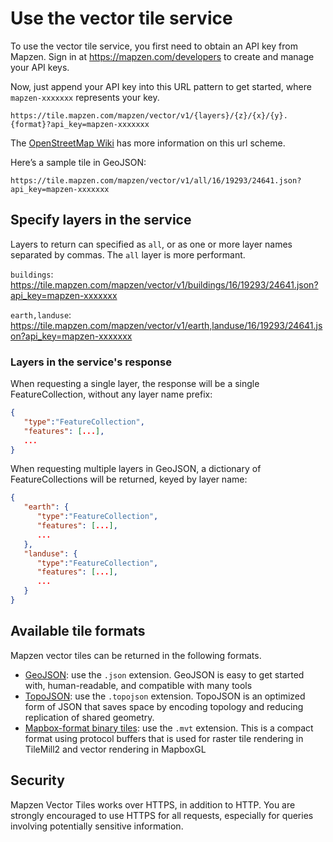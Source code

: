 # Use the vector tile service

To use the vector tile service, you first need to obtain an API key from Mapzen. Sign in at https://mapzen.com/developers to create and manage your API keys.

Now, just append your API key into this URL pattern to get started, where `mapzen-xxxxxxx` represents your key.

`https://tile.mapzen.com/mapzen/vector/v1/{layers}/{z}/{x}/{y}.{format}?api_key=mapzen-xxxxxxx`

The [OpenStreetMap Wiki](http://wiki.openstreetmap.org/wiki/Slippy_map_tilenames) has more information on this url scheme.

Here’s a sample tile in GeoJSON:

`https://tile.mapzen.com/mapzen/vector/v1/all/16/19293/24641.json?api_key=mapzen-xxxxxxx`

## Specify layers in the service

Layers to return can specified as `all`, or as one or more layer names separated by commas. The `all` layer is more performant.


`buildings`: https://tile.mapzen.com/mapzen/vector/v1/buildings/16/19293/24641.json?api_key=mapzen-xxxxxxx

`earth,landuse`: https://tile.mapzen.com/mapzen/vector/v1/earth,landuse/16/19293/24641.json?api_key=mapzen-xxxxxxx

### Layers in the service's response

When requesting a single layer, the response will be a single FeatureCollection, without any layer name prefix:

```json
{
   "type":"FeatureCollection",
   "features": [...],
   ...
}
```

When requesting multiple layers in GeoJSON, a dictionary of FeatureCollections will be returned, keyed by layer name:

```json
{
   "earth": {
      "type":"FeatureCollection",
      "features": [...],
      ...
   },
   "landuse": {
      "type":"FeatureCollection",
      "features": [...],
      ...
   }
}
```

## Available tile formats

Mapzen vector tiles can be returned in the following formats.

* [GeoJSON](http://geojson.org): use the `.json` extension. GeoJSON is easy to get started with, human-readable, and compatible with many tools
* [TopoJSON](https://github.com/mbostock/topojson): use the `.topojson` extension. TopoJSON is an optimized form of JSON that saves space by encoding topology and reducing replication of shared geometry.
* [Mapbox-format binary tiles](https://github.com/mapbox/vector-tile-spec): use the `.mvt` extension. This is a compact format using protocol buffers that is used for raster tile rendering in TileMill2 and vector rendering in MapboxGL

## Security

Mapzen Vector Tiles works over HTTPS, in addition to HTTP. You are strongly encouraged to use HTTPS for all requests, especially for queries involving potentially sensitive information.
